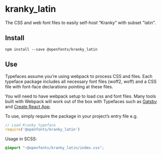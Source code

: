 
# kranky_latin

The CSS and web font files to easily self-host “Kranky” with subset "latin".

## Install

`npm install --save @openfonts/kranky_latin`

## Use

Typefaces assume you’re using webpack to process CSS and files. Each typeface
package includes all necessary font files (woff2, woff) and a CSS file with
font-face declarations pointing at these files.

You will need to have webpack setup to load css and font files. Many tools built
with Webpack will work out of the box with Typefaces such as [Gatsby](https://github.com/gatsbyjs/gatsby)
and [Create React App](https://github.com/facebookincubator/create-react-app).

To use, simply require the package in your project’s entry file e.g.

```javascript
// Load Kranky typeface
require('@openfonts/kranky_latin')
```

Usage in SCSS:
```scss
@import "~@openfonts/kranky_latin/index.css";
```
